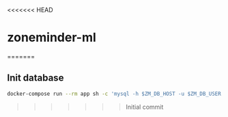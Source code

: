 <<<<<<< HEAD
# zoneminder-ml
=======
## Init database

```bash
docker-compose run --rm app sh -c 'mysql -h $ZM_DB_HOST -u $ZM_DB_USER -p$ZM_DB_PASS < /usr/share/zoneminder/db/zm_create.sql'
```
>>>>>>> Initial commit
